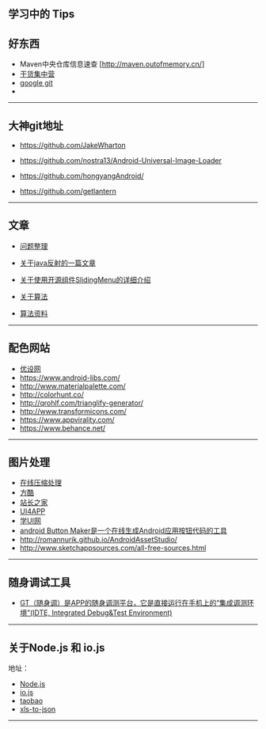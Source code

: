 

学习中的 Tips
-----------
## 好东西
* Maven中央仓库信息速查 [http://maven.outofmemory.cn/]
* [干货集中营](http://gank.io/)
* [google git](https://android.googlesource.com/)
* 

---------------------------------------------------------------------------------
## 大神git地址
* https://github.com/JakeWharton
  
* https://github.com/nostra13/Android-Universal-Image-Loader
	
* https://github.com/hongyangAndroid/
 
* https://github.com/getlantern
 
---------------------------------------------------------------------------------

## 文章
* [问题整理](https://github.com/leerduo/InterviewQuestion)

* [关于java反射的一篇文章](http://a.codekk.com/detail/Android/Mr.Simple/%E5%85%AC%E5%85%B1%E6%8A%80%E6%9C%AF%E7%82%B9%E4%B9%8B%20Java%20%E5%8F%8D%E5%B0%84%20Reflection)

* [关于使用开源组件SlidingMenu的详细介绍](http://blog.csdn.net/vipzjyno1/article/details/23614675)

* [关于算法](http://blog.csdn.net/v_JULY_v)
* [算法资料](https://github.com/pedrovgs/Algorithms)


---------------------------------------------------------------------------------

## 配色网站
* [优设网](http://www.uisdc.com/new-for-designers-january-2016?hmsr=toutiao.io&utm_medium=toutiao.io&utm_source=toutiao.io)
* https://www.android-libs.com/
* http://www.materialpalette.com/
* http://colorhunt.co/
* http://qrohlf.com/trianglify-generator/
* http://www.transformicons.com/
* https://www.appvirality.com/
* https://www.behance.net/

---------------------------------------------------------------------------------
## 图片处理
* [在线压缩处理](https://tinypng.com/)
* [方酷](http://www.fondcool.com/download.html?&p=5#post_list)
* [站长之家](http://sc.chinaz.com/info/130510207199.htm)
* [UI4APP](http://ui4app.com/category/loginregiste)
* [学UI网](http://www.xueui.cn/)
* [android Button Maker是一个在线生成Android应用按钮代码的工具](http://angrytools.com/android/button/)
* http://romannurik.github.io/AndroidAssetStudio/
* http://www.sketchappsources.com/all-free-sources.html

--------
## 随身调试工具
* [GT（随身调）是APP的随身调测平台，它是直接运行在手机上的“集成调测环境”(IDTE, Integrated Debug&Test Environment)](http://gt.tencent.com/)

--------
## 关于Node.js 和 io.js
  地址：
  * [Node.js](https://nodejs.org/en/)
  * [io.js](https://iojs.org/en/)
  * [taobao](http://npm.taobao.org/)
  * [xls-to-json](https://www.npmjs.com/package/xls-to-json)

-----------
